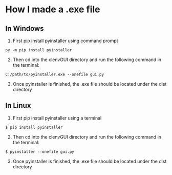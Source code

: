 # How I made a .exe file
## In Windows
1. First pip install pyinstaller using command prompt

```
py -m pip install pyinstaller
```

2. Then cd into the clenvGUI directory and run the following command in the terminal:

```
C:/path/to/pyinstaller.exe --onefile gui.py
```

3. Once pyinstaller is finished, the .exe file should be located under the dist directory

## In Linux
1. First pip install pyinstaller using a terminal

```
$ pip install pyinstaller
```

2. Then cd into the clenvGUI directory and run the following command in the terminal:

```
$ pyinstaller --onefile gui.py
```

3. Once pyinstaller is finished, the .exe file should be located under the dist directory